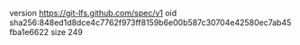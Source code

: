 version https://git-lfs.github.com/spec/v1
oid sha256:848ed1d8dce4c7762f973ff8159b6e00b587c30704e42580ec7ab45fba1e6622
size 249
